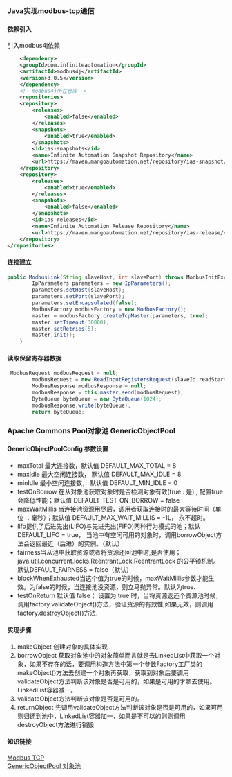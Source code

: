 ### Java实现modbus-tcp通信
#### 依赖引入
引入modbus4j依赖
```xml
    <dependency>
    <groupId>com.infiniteautomation</groupId>
    <artifactId>modbus4j</artifactId>
    <version>3.0.5</version>
    </dependency>
    <!--modbus4j所在仓库-->
    <repositories>
    <repository>
        <releases>
            <enabled>false</enabled>
        </releases>
        <snapshots>
            <enabled>true</enabled>
        </snapshots>
        <id>ias-snapshots</id>
        <name>Infinite Automation Snapshot Repository</name>
        <url>https://maven.mangoautomation.net/repository/ias-snapshot/</url>
    </repository>
    <repository>
        <releases>
            <enabled>true</enabled>
        </releases>
        <snapshots>
            <enabled>false</enabled>
        </snapshots>
        <id>ias-releases</id>
        <name>Infinite Automation Release Repository</name>
        <url>https://maven.mangoautomation.net/repository/ias-release/</url>
    </repository>
</repositories>
```
#### 连接建立
```java
public ModbusLink(String slaveHost, int slavePort) throws ModbusInitException {
        IpParameters parameters = new IpParameters();
        parameters.setHost(slaveHost);
        parameters.setPort(slavePort);
        parameters.setEncapsulated(false);
        ModbusFactory modbusFactory = new ModbusFactory();
        master = modbusFactory.createTcpMaster(parameters, true);
        master.setTimeout(30000);
        master.setRetries(5);
        master.init();
    }
```
#### 读取保留寄存器数据
```java
 ModbusRequest modbusRequest = null;
        modbusRequest = new ReadInputRegistersRequest(slaveId,readStartOff,readLength);
        ModbusResponse modbusResponse = null;
        modbusResponse = this.master.send(modbusRequest);
        ByteQueue byteQueue = new ByteQueue(1024);
        modbusResponse.write(byteQueue);
        return byteQueue;
```

### Apache Commons Pool对象池 GenericObjectPool
#### GenericObjectPoolConfig 参数设置

- maxTotal
最大连接数，默认值 DEFAULT_MAX_TOTAL = 8
- maxIdle
最大空闲连接数， 默认值 DEFAULT_MAX_IDLE = 8
- minIdle
最小空闲连接数， 默认值 DEFAULT_MIN_IDLE = 0
- testOnBorrow 
在从对象池获取对象时是否检测对象有效(true : 是) , 配置true会降低性能；默认值 DEFAULT_TEST_ON_BORROW = false
- maxWaitMillis 当连接池资源用尽后，调用者获取连接时的最大等待时间（单位 ：毫秒）；默认值 DEFAULT_MAX_WAIT_MILLIS = -1L， 永不超时。
- lifo提供了后进先出(LIFO)与先进先出(FIFO)两种行为模式的池；默认 DEFAULT_LIFO = true， 当池中有空闲可用的对象时，调用borrowObject方法会返回最近（后进）的实例。（默认）
- fairness当从池中获取资源或者将资源还回池中时,是否使用；java.util.concurrent.locks.ReentrantLock.ReentrantLock 的公平锁机制。默认DEFAULT_FAIRNESS = false（默认）
- blockWhenExhausted当这个值为true的时候，maxWaitMillis参数才能生效。为false的时候，当连接池没资源，则立马抛异常。默认为true.
- testOnReturn 默认值 false； 设置为 true 时，当将资源返还个资源池时候，调用factory.validateObject()方法，验证资源的有效性,如果无效，则调用 factory.destroyObject()方法.

#### 实现步骤
1. makeObject 创建对象的具体实现 
2. borrowObject 获取对象池中的对象简单而言就是去LinkedList中获取一个对象，如果不存在的话，要调用构造方法中第一个参数Factory工厂类的makeObject()方法去创建一个对象再获取，获取到对象后要调用validateObject方法判断该对象是否是可用的，如果是可用的才拿去使用。LinkedList容器减一。
3. validateObject方法判断该对象是否是可用的。
4. returnObject 先调用validateObject方法判断该对象是否是可用的，如果可用则归还到池中，LinkedList容器加一，如果是不可以的则则调用destroyObject方法进行销毁

#### 知识链接  
[Modbus TCP](https://www.cnblogs.com/wenhao-Web/p/12993675.html)  
[GenericObjectPool 对象池](https://www.jianshu.com/p/2037d6c56b5f)
